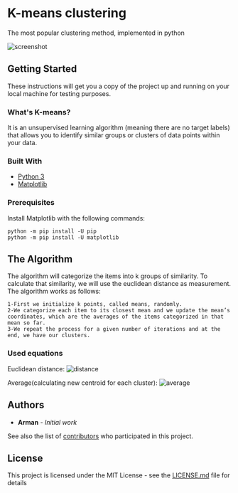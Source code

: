# K-means clustering

The most popular clustering method, implemented in python 

![screenshot](http://bayanbox.ir/view/6491693936731419361/2019-06-04-144504.png)

## Getting Started

These instructions will get you a copy of the project up and running on your local machine for testing purposes.

### What's K-means?

It is an unsupervised learning algorithm (meaning there are no target labels) that allows you to identify similar groups or clusters of data points within your data.

### Built With

* [Python 3](https://www.python.org/download/releases/3.0/)
* [Matplotlib](https://matplotlib.org)
 
### Prerequisites

Install Matplotlib with the following commands:

```
python -m pip install -U pip
python -m pip install -U matplotlib
```

## The Algorithm

The algorithm will categorize the items into k groups of similarity. To calculate that similarity, we will use the euclidean distance as measurement.
The algorithm works as follows:

```
1-First we initialize k points, called means, randomly.
2-We categorize each item to its closest mean and we update the mean’s coordinates, which are the averages of the items categorized in that mean so far.
3-We repeat the process for a given number of iterations and at the end, we have our clusters.

```
	
### Used equations

Euclidean distance:
![distance](https://wikimedia.org/api/rest_v1/media/math/render/svg/795b967db2917cdde7c2da2d1ee327eb673276c0)

Average(calculating new centroid for each cluster):
![average](https://wikimedia.org/api/rest_v1/media/math/render/svg/dc56506f7a018c71acd48c3942b5c2e217ab6f08)

## Authors

* **Arman** - *Initial work*

See also the list of [contributors](https://github.com/your/project/contributors) who participated in this project.

## License

This project is licensed under the MIT License - see the [LICENSE.md](LICENSE.md) file for details

